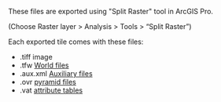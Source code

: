 These files are exported using "Split Raster" tool in ArcGIS Pro.

(Choose Raster layer > Analysis > Tools > “Split Raster”)

Each exported tile comes with these files:

- .tiff image
- .tfw [World files](https://desktop.arcgis.com/en/arcmap/10.3/manage-data/raster-and-images/world-files-for-raster-datasets.htm)
- .aux.xml [Auxiliary files](https://desktop.arcgis.com/en/arcmap/10.3/manage-data/raster-and-images/auxiliary-files.htm)
- .ovr [pyramid files](https://desktop.arcgis.com/en/arcmap/10.3/manage-data/raster-and-images/ovr-pyramid-files.htm)
- .vat [attribute tables](https://desktop.arcgis.com/en/arcmap/10.3/manage-data/raster-and-images/raster-dataset-attribute-tables.htm)
